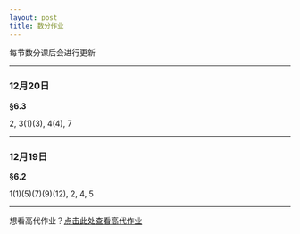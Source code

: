```yaml
---
layout: post 
title: 数分作业
---
```


每节数分课后会进行更新

---

### 12月20日
 **§6.3**
 
 2,  3(1)(3),  4(4),  7

---

### 12月19日
 **§6.2**  
 
 1(1)(5)(7)(9)(12),  2,  4,  5


---

想看高代作业？[点击此处查看高代作业](https://jie47.github.io/work-02)

